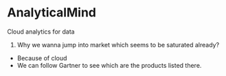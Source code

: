 # AnalyticalMind
Cloud analytics for data
1) Why we wanna jump into market which seems to be saturated already?
  - Because of cloud
  - We can follow Gartner to see which are the products listed there.
  
